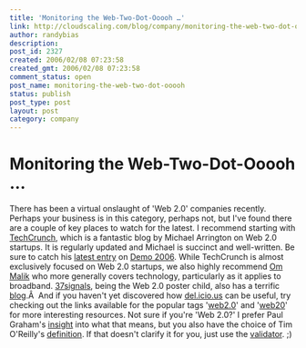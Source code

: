 ```yaml
---
title: 'Monitoring the Web-Two-Dot-Ooooh …'
link: http://cloudscaling.com/blog/company/monitoring-the-web-two-dot-ooooh/
author: randybias
description: 
post_id: 2327
created: 2006/02/08 07:23:58
created_gmt: 2006/02/08 07:23:58
comment_status: open
post_name: monitoring-the-web-two-dot-ooooh
status: publish
post_type: post
layout: post
category: company
---
```


# Monitoring the Web-Two-Dot-Ooooh …

There has been a virtual onslaught of 'Web 2.0' companies recently. Perhaps your business is in this category, perhaps not, but I've found there are a couple of key places to watch for the latest. I recommend starting with [TechCrunch](http://www.techcrunch.com/), which is a fantastic blog by Michael Arrington on Web 2.0 startups. It is regularly updated and Michael is succinct and well-written. Be sure to catch his [latest entry](http://www.techcrunch.com/2006/02/07/a-taste-of-demo-2006/) on [Demo 2006](http://www.demo.com/conf/index.html). While TechCrunch is almost exclusively focused on Web 2.0 startups, we also highly recommend [Om Malik](http://www.gigaom.com/) who more generally covers technology, particularly as it applies to broadband. [37signals](http://www.37signals.com/), being the Web 2.0 poster child, also has a terrific [blog](http://www.37signals.com/svn/).Â  And if you haven't yet discovered how [del.icio.us](http://del.icio.us/) can be useful, try checking out the links available for the popular tags '[web2.0](http://del.icio.us/popular/web2.0)' and '[web20](http://del.icio.us/popular/web20)' for more interesting resources. Not sure if you're 'Web 2.0?' I prefer Paul Graham's [insight](http://www.paulgraham.com/web20.html) into what that means, but you also have the choice of Tim O'Reilly's [definition](http://www.oreillynet.com/pub/a/oreilly/tim/news/2005/09/30/what-is-web-20.html). If that doesn't clarify it for you, just use the [validator](http://web2.0validator.com/). ;)